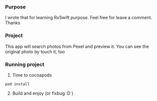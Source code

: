 ### Purpose
I wrote that for learning RxSwift purpose. Feel free for leave a comment. Thanks

### Project
This app will search photos from Pexel and preview it. You can see the original photo by touch it, too

### Running project
1. Time to cocoapods

```
pod install
```

2. Build and enjoy (or fixbug :D )

